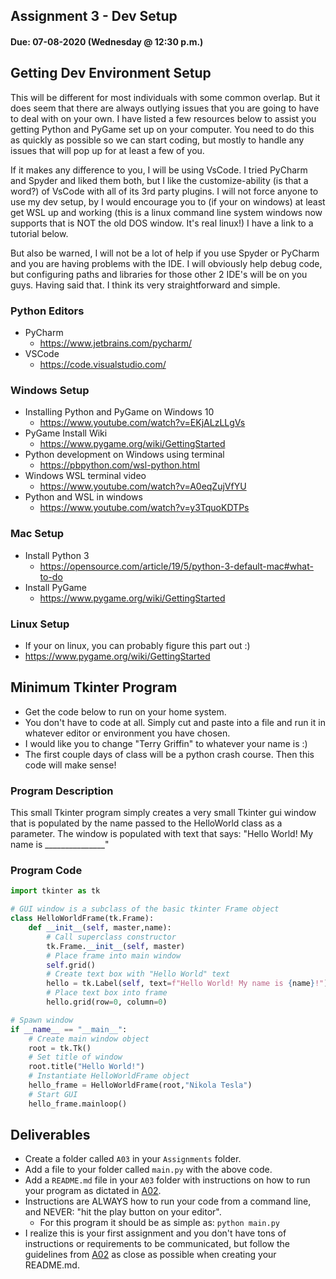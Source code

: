 ## Assignment 3 - Dev Setup
#### Due: 07-08-2020 (Wednesday @ 12:30 p.m.)

## Getting Dev Environment Setup

This will be different for most individuals with some common overlap. But it does seem that there are always outlying issues that you are going to have to deal with on your own. I have listed a few resources below to assist you getting Python and PyGame set up on your computer. You need to do this as quickly as possible so we can start coding, but mostly to handle any issues that will pop up for at least a few of you.

If it makes any difference to you, I will be using VsCode. I tried PyCharm and Spyder and liked them both, but I like the customize-ability (is that a word?) of VsCode with all of its 3rd party plugins. I will not force anyone to use my dev setup, by I would encourage you to (if your on windows) at least get WSL up and working (this is a linux command line system windows now supports that is NOT the old DOS window. It's real linux!) I have a link to a tutorial below.

But also be warned, I will not be a lot of help if you use Spyder or PyCharm and you are having problems with the IDE. I will obviously help debug code, but configuring paths and libraries for those other 2 IDE's will be on you guys. Having said that. I think its very straightforward and simple.

### Python Editors
- PyCharm
  - https://www.jetbrains.com/pycharm/
- VSCode
  - https://code.visualstudio.com/

### Windows Setup
- Installing Python and PyGame on Windows 10
  - https://www.youtube.com/watch?v=EKjALzLLgVs
- PyGame Install Wiki
  - https://www.pygame.org/wiki/GettingStarted
- Python development on Windows using terminal
  - https://pbpython.com/wsl-python.html
- Windows WSL terminal video
  - https://www.youtube.com/watch?v=A0eqZujVfYU
- Python and WSL in windows
  - https://www.youtube.com/watch?v=y3TquoKDTPs

### Mac Setup
- Install Python 3
  - https://opensource.com/article/19/5/python-3-default-mac#what-to-do
- Install PyGame
  - https://www.pygame.org/wiki/GettingStarted

### Linux Setup
- If your on linux, you can probably figure this part out :)
- https://www.pygame.org/wiki/GettingStarted


## Minimum Tkinter Program

- Get the code below to run on your home system.
- You don't have to code at all. Simply cut and paste into a file and run it in whatever editor or environment you have chosen.
- I would like you to change "Terry Griffin" to whatever your name is :)
- The first couple days of class will be a python crash course. Then this code will make sense!

### Program Description

This small Tkinter program simply creates a very small Tkinter gui window that is populated
by the name passed to the HelloWorld class as a parameter. The window is populated with text
that says: "Hello World! My name is _______________"


### Program Code

```python
import tkinter as tk

# GUI window is a subclass of the basic tkinter Frame object
class HelloWorldFrame(tk.Frame):
    def __init__(self, master,name):
        # Call superclass constructor
        tk.Frame.__init__(self, master)
        # Place frame into main window
        self.grid()
        # Create text box with "Hello World" text
        hello = tk.Label(self, text=f"Hello World! My name is {name}!")
        # Place text box into frame
        hello.grid(row=0, column=0)

# Spawn window
if __name__ == "__main__":
    # Create main window object
    root = tk.Tk()
    # Set title of window
    root.title("Hello World!")
    # Instantiate HelloWorldFrame object
    hello_frame = HelloWorldFrame(root,"Nikola Tesla")
    # Start GUI
    hello_frame.mainloop()

```

## Deliverables

- Create a folder called `A03` in your `Assignments` folder.
- Add a file to your folder called `main.py` with the above code.
- Add a `README.md` file in your `A03` folder with instructions on how to run your program as dictated in [A02](../A02/README.md).
- Instructions are ALWAYS how to run your code from a command line, and NEVER: "hit the play button on your editor".
  - For this program it should be as simple as: `python main.py`
- I realize this is your first assignment and you don't have tons of instructions or requirements to be communicated, but follow the guidelines from [A02](../A02/README.md) as close as possible when creating your README.md.
